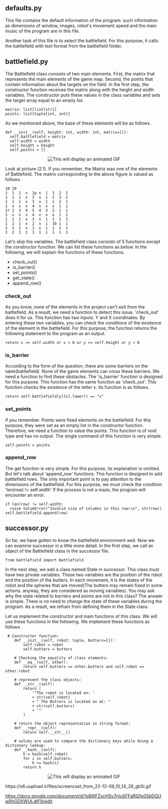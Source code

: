 ## defaults.py

This file contains the default information of the program. such information as dimensions of window, images, robot's movement speed and the main music of the program are in this file.

Another task of this file is to select the battlefield. For this purpose, it calls the battlefield with text format from the battlefield folder.

## battlefield.py

The Battlefield class consists of two main elements. First, the matrix that represents the main elements of the game map. Second, the points that contain information about the targets on the field. In the first step, the constructor function receives the matrix along with the height and width variables. The constructor puts these values in the class variables and sets the target array equal to an empty list.

```
matrix: list[list[str]]
points: list[tuple[int, int]]
```

As we mentioned above, the base of these elements will be as follows.
```
def __init__(self, height: int, width: int, matrix=[]):
  self.battlefield = matrix
  self.width = width
  self.height = height
  self.points = []
```

<p align="center">
<img src="https://s6.uupload.ir/files/screenshot_from_2022-12-06_16-09-56_ze9r.png" alt="This will display an animated GIF" >
</p>
Look at picture (2.1). If you remember, the Matrix was one of the elements of Battlefield. The matrix corresponding to the above figure is valued as follows.  

```
10 10
1  1  1  x  1p x  1  1  2  1
1  1  1  x  2  x  1  2  3  2
1  1  1  x  3  x  1  1  2  1
1  x  x  x  4  x  x  x  1  1
1r 2  3  4  5  4  3  2  1  1
1  x  x  x  4  x  x  x  1  1
1  1  1  x  3  x  1  1  1  1
1  2  1  x  2  x  1  1b 1  1
2  3  2  x  1  x  1  1  1  1
1  2  1  1  1  1  1  1  1  1
```
Let's skip the variables. The battlefield class consists of 5 functions except the constructor function. We can list these functions as below. In the following, we will explain the functions of these functions.
- check_out()
- is_barrier()
- set_points()
- get_state()
- append_row()

### check_out
As you know, none of the elements in the project can't exit from the battlefield. As a result, we need a function to detect this issue. 'check_out' does it for us. This function has two inputs. Y and X coordinates. By entering these two variables, you can check the conditions of the existence of the element in the battlefield. For this purpose, the function returns the following statement to the program as an output.
```
return x >= self.width or x < 0 or y >= self.height or y < 0
```

### is_barrier
According to the form of the question, there are some barriers on the table(battlefield). None of the game elements can cross these barriers. We need a function to find these obstacles. The 'is_barrier' function is designed for this purpose. This function has the same function as 'check_out'. This function checks the existence of the letter x. Its function is as follows.
```
return self.battlefield[y][x].lower() == "x"
```

### set_points
if you remember. Points were fixed elements on the battlefield. For this purpose, they were set as an empty list in the constructor function. Therefore, we need a function to value the points. This function is of void type and has no output. The single command of this function is very simple.
```
self.points = points
```
### append_row
The get function is very simple. For this purpose, its explanation is omitted. But let's talk about 'append_row' functions. This function is designed to add battlefield rows. The only important point is to pay attention to the dimensions of the battlefield. For this purpose, we must check the condition 'len(row) != self.width' If the process is not a maze, the program will encounter an error.
```
if len(row) != self.width:
  raise ValueError("Invalid size of columns in this row:\n", str(row))
self.battlefield.append(row)
```

## successor.py
So far, we have gotten to know the battlefield environment well. Now we can examine successor in a little more detail. In the first step, we call an object of the Battlefield class in the successor file.
```
from battlefield import Battlefield
```
In the next step, we add a class named State in successor. This class must have two private variables. These two variables are the position of the robot and the position of the butters. In each movement, it is the states of the robot and the spheres that are moved(The butters may remain fixed in some actions. anyway, they are considered as moving variables). You may ask why the state related to barriers and points are not in this class? The answer is simple. There is no need to change the state of these variables during the program. As a result, we refrain from defining them in the State class.

Let us implement the constructor and main functions of this class. We will use these functions in the following. We implement these functions as follows.
```
 # Constructor function:
    def __init__(self, robot: tuple, butters=[]):
        self.robot = robot
        self.butters = butters

    # Checking the equality of class elements:
    def __eq__(self, other):
        return self.butters == other.butters and self.robot == other.robot

    # represent the class objects:
    def __str__(self):
        return (
            '"The robot is located on: '
            + str(self.robot)
            + " The Butters is located on at: "
            + str(self.butters)
            + '"'
        )

    # return the object representation in string format:
    def __repr__(self):
        return self.__str__()

    # values are used to compare the dictionary keys while doing a dictionary lookup:
    def __hash__(self):
        h = hash(self.robot)
        for i in self.butters:
            h += hash(i)
        return h
```

<p align="center">
<img src="https://s6.uupload.ir/files/screencast_from_22-12-09_10_14_28_gb5i.gif" alt="This will display an animated GIF" >
</p>
https://s6.uupload.ir/files/screencast_from_22-12-09_10_14_28_gb5i.gif

https://docs.google.com/document/d/1q89IFZxcHSv7rjiuSFFaRQ1p05bDQUwRhGDXWULdtF8/edit
